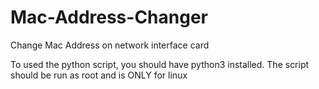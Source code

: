 # Mac-Address-Changer
Change Mac Address on network interface card

To used the python script, you should have python3 installed.
The script should be run as root
and is ONLY for linux
